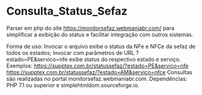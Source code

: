 # Consulta_Status_Sefaz
Parser em php do site https://monitorsefaz.webmaniabr.com/ para simplificar a exibição do status e facilitar integração com outros sistemas.

Forma de uso:
Invocar o arquivo exibe o status da NFe e NFCe da sefaz de todos os estados;
Invocar com parâmetros de URL ?estado=PE&servico=nfe exibe status do respectivo estado e serviço.
Exemplos:
https://supptex.com.br/statussefaz/?estado=PE&servico=nfe
https://supptex.com.br/statussefaz/?estado=AM&servico=nfce
Consultas são realizadas no portal monitorsefaz.webmaniabr.com.
Dependências: PHP 7.1 ou superior e simplehtmldom.sourceforge.io.
